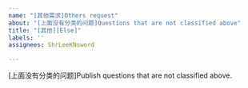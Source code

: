 ```yaml
---
name: "[其他需求]Others request"
about: "[上面没有分类的问题]Questions that are not classified above"
title: "[其他][Else]"
labels: ''
assignees: ShrLeeKNsword

---
```


[上面没有分类的问题]Publish questions that are not classified above.

